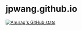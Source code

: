 # jpwang.github.io
[![Anurag's GitHub stats](https://github-readme-stats.vercel.app/api?username=jpwang)](https://github.com/anuraghazra/github-readme-stats)
